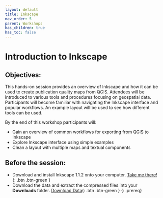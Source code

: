 ```yaml
---
layout: default
title: Inkscape
nav_order: 5
parent: Workshops
has_children: true
has_toc: false
---
```

# Introduction to Inkscape  

## Objectives:

This hands-on session provides an overview of Inkscape and how it can be used to create publication quality maps from QGIS. Attendees will be introduced to various tools and procedures focusing on geospatial data. Participants will become familiar with navigating the Inkscape interface and popular workflows. An example layout will be used to see how different tools can be used.  

By the end of this workshop participants will:  

- Gain an overview of common workflows for exporting from QGIS to Inkscape 
- Explore Inkscape interface using simple examples  
- Clean a layout with multiple maps and textual components    

## Before the session:
- Download and install Inkscape 1.1.2 onto your computer. [Take me there!](https://inkscape.org/release/inkscape-1.1.2/){: .btn .btn-green }
- Download the data and extract the compressed files into your **Downloads** folder. [Download Data](https://github.com/meginwinnipeg/workshops/raw/main/content/handson/inkscape/data/inkscapeData.zip){: .btn .btn-green }
{: .prereq}




